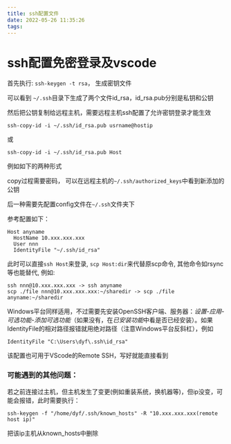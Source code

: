 ```yaml
---
title: ssh配置文件
date: 2022-05-26 11:35:26
tags:
---
```


# ssh配置免密登录及vscode

首先执行: `ssh-keygen -t rsa`， 生成密钥文件  

可以看到 `~/.ssh`目录下生成了两个文件id_rsa，id_rsa.pub分别是私钥和公钥 

然后把公钥复制给远程主机，需要远程主机ssh配置了允许密钥登录才能生效

```shell
ssh-copy-id -i ~/.ssh/id_rsa.pub usrname@hostip 
```

或

```shell
ssh-copy-id -i ~/.ssh/id_rsa.pub Host
```

例如如下的两种形式


copy过程需要密码， 可以在远程主机的`~/.ssh/authorized_keys`中看到新添加的公钥

后一种需要先配置config文件在`~/.ssh`文件夹下  

参考配置如下：

```
Host anyname
  HostName 10.xxx.xxx.xxx
  User nnn
  IdentityFile "~/.ssh/id_rsa"
```

此时可以直接`ssh Host`来登录, `scp Host:dir`来代替原scp命令, 其他命令如rsync等也能替代, 例如:

```shell
ssh nnn@10.xxx.xxx.xxx -> ssh anyname
scp ./file nnn@10.xxx.xxx.xxx:~/sharedir -> scp ./file anyname:~/sharedir
```

Windows平台同样适用，不过需要先安装OpenSSH客户端、服务器：*设置-应用-可选功能-添加可选功能*（如果没有，在*已安装功能*中看是否已经安装）。如果IdentityFile的相对路径报错就用绝对路径（注意Windows平台反斜杠），例如

```
IdentityFile "C:\Users\dyf\.ssh\id_rsa" 
```

该配置也可用于VScode的Remote SSH，写好就能直接看到

### 可能遇到的其他问题：

若之前连接过主机，但主机发生了变更(例如重装系统，换机器等)，但ip没变，可能会报错，此时需要执行：  

```shell
ssh-keygen -f "/home/dyf/.ssh/known_hosts" -R "10.xxx.xxx.xxx(remote host ip)"
```

把该ip主机从known_hosts中删除